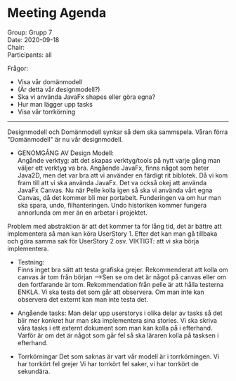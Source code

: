 # Meeting Agenda
Group: Grupp 7  
Date: 2020-09-18  
Chair:   
Participants: all

Frågor:   
* Visa vår domänmodell
* (Är detta vår designmodell?)  
* Ska vi använda JavaFx shapes eller göra egna?  
* Hur man lägger upp tasks  
* Visa vår torrkörning

---
Designmodell och Domänmodell synkar så dem ska sammspela. 
Våran förra "Domänmodell" är nu vår designmodell.  

* GENOMGÅNG AV Design Modell:  
Angånde verktyg: att det skapas verktyg/tools på nytt varje gång man väljer ett verktyg va bra.
Angående JavaFx, finns något som heter Java2D, men det var bra att vi använder en färdigt rit biblotek. 
Då vi kom fram till att vi ska använda JavaFx. Det va också okej att använda JavaFx Canvas. Nu när Pelle kolla igen 
så ska vi använda vårt egna Canvas, då det kommer bli mer portabelt. 
Funderingen va om hur man ska spara, undo, filhanteringen. Undo historiken kommer fungera annorlunda om mer än en arbetar
i projektet. 

Problem med abstraktion är att det kommer ta för lång tid, det är bättre att implementera så man kan köra UserStory 1.
Efter det kan man gå tillbaka och göra samma sak för UserStory 2 osv. 
VIKTIGT: att vi ska börja implementera.

* Testning:  
Finns inget bra sätt att testa grafiska grejer. Rekommenderat att kolla om canvas är tom från början
-->Sen se om det är något på canvas eller om den fortfarande är tom. Rekommendation från pelle är att hålla testerna ENKLA.
Vi ska testa det som går att observera. Om man inte kan observera det externt kan man inte testa det.

 * Angående tasks: Man delar upp userstorys i olika delar av tasks så det blir mer konkret hur man ska implementera sina
 stories. Vi ska skriva våra tasks i ett externt dokument som man kan kolla på i efterhand.
 Varför är om det är något som går fel så ska läraren kolla på tasksen i efterhand.
 
 * Torrkörningar
 Det som saknas är vart vår modell är i torrkörningen. Vi har torrkört fel grejer
 Vi har torrkört fel saker, vi har torrkört de sekundära.
 
  

